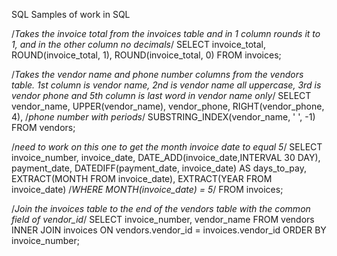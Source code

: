  SQL
Samples of work in SQL

/*Takes the invoice total from the invoices table and in 1 column rounds it to 1, and in the other column no decimals*/
SELECT invoice_total,
ROUND(invoice_total, 1),
ROUND(invoice_total, 0)
FROM invoices;

/*Takes the vendor name and phone number columns from the vendors table. 1st column is vendor name, 2nd is vendor name all uppercase, 3rd is vendor phone and 5th column is last word in vendor name only*/
SELECT vendor_name, 
	UPPER(vendor_name), 
    vendor_phone, 
    RIGHT(vendor_phone, 4),
    /*phone number with periods*/
    SUBSTRING_INDEX(vendor_name, ' ', -1)
FROM vendors;

/*need to work on this one to get the month invoice date to equal 5*/
SELECT invoice_number, 
	invoice_date, 
	DATE_ADD(invoice_date,INTERVAL 30 DAY),
	payment_date, 
	DATEDIFF(payment_date, invoice_date) AS days_to_pay,
	EXTRACT(MONTH FROM invoice_date),
	EXTRACT(YEAR FROM invoice_date)
/*WHERE MONTH(invoice_date) = 5*/
FROM invoices;

/*Join the invoices table to the end of the vendors table with the common field of vendor_id*/
SELECT invoice_number, vendor_name
FROM vendors INNER JOIN invoices
    ON vendors.vendor_id = invoices.vendor_id
ORDER BY invoice_number;
